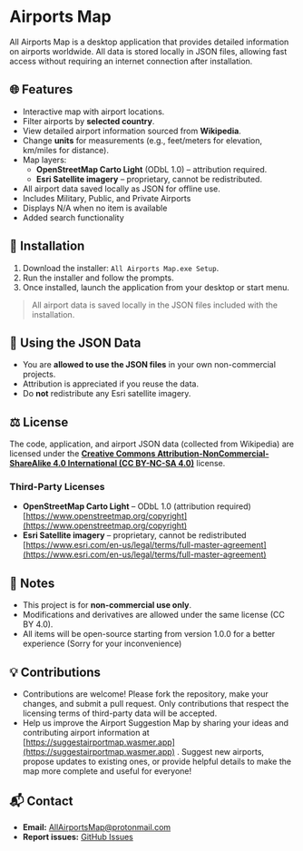 # Airports Map

All Airports Map is a desktop application that provides detailed information on airports worldwide. All data is stored locally in JSON files, allowing fast access without requiring an internet connection after installation.

## 🌐 Features

- Interactive map with airport locations.
- Filter airports by **selected country**.
- View detailed airport information sourced from **Wikipedia**.
- Change **units** for measurements (e.g., feet/meters for elevation, km/miles for distance).
- Map layers:
  - **OpenStreetMap Carto Light** (ODbL 1.0) – attribution required.
  - **Esri Satellite imagery** – proprietary, cannot be redistributed.
- All airport data saved locally as JSON for offline use.
- Includes Military, Public, and Private Airports
- Displays N/A when no item is available
- Added search functionality

## 💾 Installation

1. Download the installer: `All Airports Map.exe Setup`.
2. Run the installer and follow the prompts.
3. Once installed, launch the application from your desktop or start menu.

> All airport data is saved locally in the JSON files included with the installation.

## 📂 Using the JSON Data

- You are **allowed to use the JSON files** in your own non-commercial projects.
- Attribution is appreciated if you reuse the data.
- Do **not** redistribute any Esri satellite imagery.

## ⚖️ License

The code, application, and airport JSON data (collected from Wikipedia) are licensed under the **[Creative Commons Attribution-NonCommercial-ShareAlike 4.0 International (CC BY-NC-SA 4.0)](https://creativecommons.org/licenses/by-nc-sa/4.0/)** license.

### Third-Party Licenses

- **OpenStreetMap Carto Light** – ODbL 1.0 (attribution required)  
  [https://www.openstreetmap.org/copyright](https://www.openstreetmap.org/copyright)
- **Esri Satellite imagery** – proprietary, cannot be redistributed  
  [https://www.esri.com/en-us/legal/terms/full-master-agreement](https://www.esri.com/en-us/legal/terms/full-master-agreement)

## 📝 Notes

- This project is for **non-commercial use only**.
- Modifications and derivatives are allowed under the same license (CC BY 4.0).
- All items will be open-source starting from version 1.0.0 for a better experience (Sorry for your inconvenience)

## 💡 Contributions

- Contributions are welcome! Please fork the repository, make your changes, and submit a pull request. Only contributions that respect the licensing terms of third-party data will be accepted.
- Help us improve the Airport Suggestion Map by sharing your ideas and contributing airport information at [https://suggestairportmap.wasmer.app](https://suggestairportmap.wasmer.app) 
. Suggest new airports, propose updates to existing ones, or provide helpful details to make the map more complete and useful for everyone!

## 📬 Contact

- **Email:** AllAirportsMap@protonmail.com  
- **Report issues:** [GitHub Issues](https://github.com/Crashtenplayz/Airport-Map/issues)
